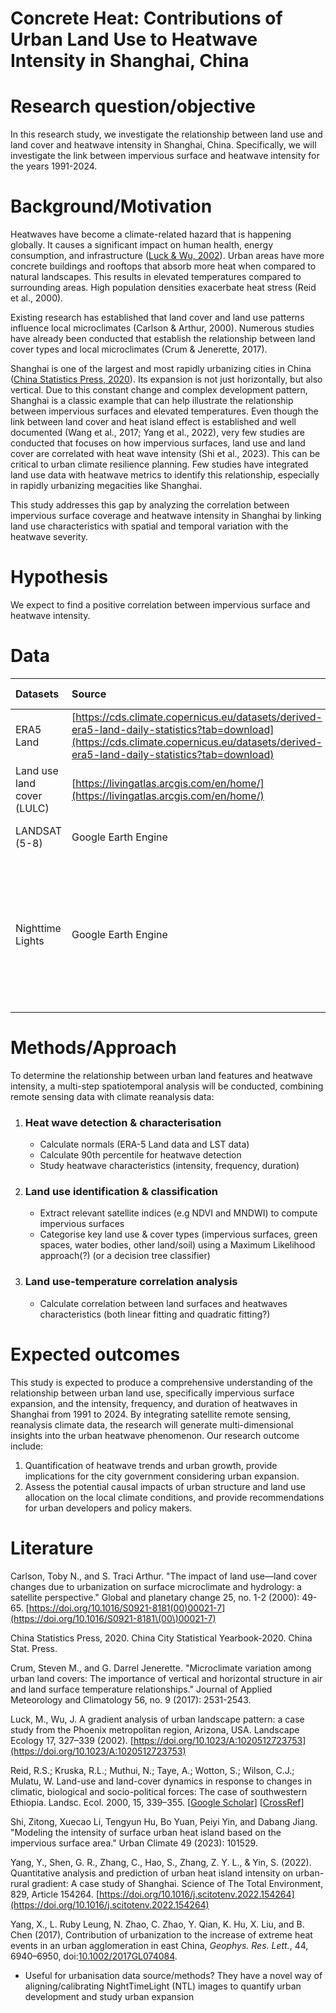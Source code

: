 # Concrete Heat: Contributions of Urban Land Use to Heatwave Intensity in Shanghai, China

# Research question/objective

In this research study, we investigate the relationship between land use and land cover and heatwave intensity in Shanghai, China. Specifically, we will investigate the link between impervious surface and heatwave intensity for the years 1991-2024.

# Background/Motivation

Heatwaves have become a climate-related hazard that is happening globally. It causes a significant impact on human health, energy consumption, and infrastructure ([Luck & Wu, 2002](https://www.sciencedirect.com/science/article/pii/S0034425711002525#bb0180)). Urban areas have more concrete buildings and rooftops that absorb more heat when compared to natural landscapes. This results in elevated temperatures compared to surrounding areas. High population densities exacerbate heat stress (Reid et al., 2000).

Existing research has established that land cover and land use patterns influence local microclimates (Carlson & Arthur, 2000). Numerous studies have already been conducted that establish the relationship between land cover types and local microclimates (Crum & Jenerette, 2017). 

Shanghai is one of the largest and most rapidly urbanizing cities in China  ([China Statistics Press, 2020](https://www.sciencedirect.com/science/article/pii/S0048969722013560#bb0020)). Its expansion is not just horizontally, but also vertical. Due to this constant change and complex development pattern, Shanghai is a classic example that can help illustrate the relationship between impervious surfaces and elevated temperatures. Even though the link between land cover and heat island effect is established and well documented (Wang et al., 2017; Yang et al., 2022), very few studies are conducted that focuses on how impervious surfaces, land use and land cover are correlated with heat wave intensity (Shi et al., 2023). This can be critical to urban climate resilience planning. Few studies have integrated land use data with heatwave metrics to identify this relationship, especially in rapidly urbanizing megacities like Shanghai. 

This study addresses this gap by analyzing the correlation between impervious surface coverage and heatwave intensity in Shanghai by linking land use characteristics with spatial and temporal variation with the heatwave severity. 

# Hypothesis

We expect to find a positive correlation between impervious surface and heatwave intensity.

# Data

| Datasets | Source | Why useful (Purpose) |
| :---- | :---- | :---- |
| ERA5 Land | [https://cds.climate.copernicus.eu/datasets/derived-era5-land-daily-statistics?tab=download](https://cds.climate.copernicus.eu/datasets/derived-era5-land-daily-statistics?tab=download) | Heatwaves detection and characteristics study |
| Land use land cover (LULC) | [https://livingatlas.arcgis.com/en/home/](https://livingatlas.arcgis.com/en/home/)  | Urban heat island detection |
| LANDSAT (5-8) | Google Earth Engine | Measures of impervious surfaces |
| Nighttime Lights  | Google Earth Engine | To determine urban sprawl (i.e., movement of people from rural areas to urban centers) and socioeconomic activities over the study period.  |

# Methods/Approach

To determine the relationship between urban land features and heatwave intensity, a multi-step spatiotemporal analysis will be conducted, combining remote sensing data with climate reanalysis data:

1. ### Heat wave detection & characterisation

   * Calculate normals (ERA-5 Land data and LST data)  
   * Calculate 90th percentile for heatwave detection  
   * Study heatwave characteristics (intensity, frequency, duration)

2. ### Land use identification & classification

   * Extract relevant satellite indices (e.g NDVI and MNDWI) to compute impervious surfaces  
   * Categorise key land use & cover types (impervious surfaces, green spaces, water bodies, other land/soil) using a Maximum Likelihood approach(?) (or a decision tree classifier)

3. ### Land use-temperature correlation analysis

   * Calculate correlation between land surfaces and heatwaves characteristics (both linear fitting and quadratic fitting?)

# Expected outcomes

This study is expected to produce a comprehensive understanding of the relationship between urban land use, specifically impervious surface expansion, and the intensity, frequency, and duration of heatwaves in Shanghai from 1991 to 2024\. By integrating satellite remote sensing, reanalysis climate data, the research will generate multi-dimensional insights into the urban heatwave phenomenon. Our research outcome include:

1. Quantification of heatwave trends and urban growth, provide implications for the city government considering urban expansion.  
2. Assess the potential causal impacts of urban structure and land use allocation on the local climate conditions, and provide recommendations for urban developers and policy makers.

# Literature 

Carlson, Toby N., and S. Traci Arthur. "The impact of land use—land cover changes due to urbanization on surface microclimate and hydrology: a satellite perspective." Global and planetary change 25, no. 1-2 (2000): 49-65. [https://doi.org/10.1016/S0921-8181(00)00021-7](https://doi.org/10.1016/S0921-8181\(00\)00021-7) 

China Statistics Press, 2020\. China City Statistical Yearbook-2020. China Stat. Press.

Crum, Steven M., and G. Darrel Jenerette. "Microclimate variation among urban land covers: The importance of vertical and horizontal structure in air and land surface temperature relationships." Journal of Applied Meteorology and Climatology 56, no. 9 (2017): 2531-2543.

Luck, M., Wu, J. A gradient analysis of urban landscape pattern: a case study from the Phoenix metropolitan region, Arizona, USA. Landscape Ecology 17, 327–339 (2002). [https://doi.org/10.1023/A:1020512723753](https://doi.org/10.1023/A:1020512723753)

Reid, R.S.; Kruska, R.L.; Muthui, N.; Taye, A.; Wotton, S.; Wilson, C.J.; Mulatu, W. Land-use and land-cover dynamics in response to changes in climatic, biological and socio-political forces: The case of southwestern Ethiopia. Landsc. Ecol. 2000, 15, 339–355. \[[Google Scholar](http://scholar.google.com/scholar_lookup?title=Land-use+and+land-cover+dynamics+in+response+to+changes+in+climatic,+biological+and+socio-political+forces:+The+case+of+southwestern+Ethiopia&author=Reid,+R.S.&author=Kruska,+R.L.&author=Muthui,+N.&author=Taye,+A.&author=Wotton,+S.&author=Wilson,+C.J.&author=Mulatu,+W.&publication_year=2000&journal=Landsc.+Ecol.&volume=15&pages=339%E2%80%93355&doi=10.1023/A:1008177712995)\] \[[CrossRef](http://dx.doi.org/10.1023/A:1008177712995)\]

Shi, Zitong, Xuecao Li, Tengyun Hu, Bo Yuan, Peiyi Yin, and Dabang Jiang. "Modeling the intensity of surface urban heat island based on the impervious surface area." Urban Climate 49 (2023): 101529\.

Yang, Y., Shen, G. R., Zhang, C., Hao, S., Zhang, Z. Y. L., & Yin, S. (2022). Quantitative analysis and prediction of urban heat island intensity on urban-rural gradient: A case study of Shanghai. Science of The Total Environment, 829, Article 154264\. [https://doi.org/10.1016/j.scitotenv.2022.154264](https://doi.org/10.1016/j.scitotenv.2022.154264)

Yang, X., L. Ruby Leung, N. Zhao, C. Zhao, Y. Qian, K. Hu, X. Liu, and B. Chen (2017), Contribution of urbanization to the increase of extreme heat events in an urban agglomeration in east China, *Geophys. Res. Lett.*, 44, 6940–6950, doi:[10.1002/2017GL074084](https://doi.org/10.1002/2017GL074084).

* Useful for urbanisation data source/methods? They have a novel way of aligning/calibrating NightTimeLight (NTL) images to quantify urban development and study urban expansion

